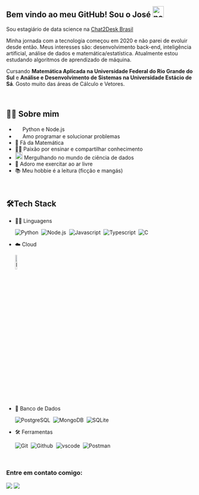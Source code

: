 ## Bem vindo ao meu GitHub! Sou o José <img width="30" src="https://emojis.slackmojis.com/emojis/images/1593555389/9579/blob_excited.gif?1593555389" alt="party blob"/>

Sou estagiário de data science na <a href="https://chat2desk.com.br/">Chat2Desk Brasil</a>

Minha jornada com a tecnologia começou em 2020 e não parei de evoluir desde então. Meus interesses são: desenvolvimento back-end, inteligência artificial, análise de dados e matemática/estatística. Atualmente estou estudando algoritmos de aprendizado de máquina.

Cursando <strong>Matemática Aplicada na Universidade Federal do Rio Grande do Sul</strong> e <strong>Análise e Desenvolvimento de Sistemas na Universidade Estácio de Sá</strong>. Gosto muito das áreas de Cálculo e Vetores.

<br>

## 👩‍💻 Sobre mim
* <img width="16" src="https://cdn3.iconfinder.com/data/icons/logos-and-brands-adobe/512/267_Python-512.png" alt="" />  Python e Node.js <img width="16" src="https://cdn.jsdelivr.net/gh/devicons/devicon/icons/nodejs/nodejs-original.svg" alt="" />
* <img width="16" src="https://about.gitlab.com/images/blogimages/GitLab-Dev.png" alt="" />  Amo programar e solucionar problemas
* 📐 Fã da Matemática
* 👩‍🏫 Paixão por ensinar e compartilhar conhecimento
* <img width="20" src="https://cdn0.iconfinder.com/data/icons/infographic-orchid-vol-1/256/Histogram-512.png" alt="" /> Mergulhando no mundo de ciência de dados
* 🦾 Adoro me exercitar ao ar livre
* 📚 Meu hobbie é a leitura (ficção e mangás)

<br>

## 🛠️Tech Stack
- 👩‍💻 Linguagens
  
    ![Python](https://img.shields.io/badge/-Python-05122A?style=flat&logo=python)&nbsp;
    ![Node.js](https://img.shields.io/badge/-Node.js-05122A?style=flat&logo=node.js)&nbsp;
    ![Javascript](https://img.shields.io/badge/-Javascript-05122A?style=flat&logo=javascript)&nbsp;
    ![Typescript](https://img.shields.io/badge/-Typescript-05122A?style=flat&logo=typescript)&nbsp;
    ![C](https://img.shields.io/badge/-C%23%20-05122A?style=flat&logo=c-sharp)&nbsp;
    
- ☁️ Cloud
      
    <img src="https://img.shields.io/badge/wait-loading-blue" alt="Loading" title="Loading" width="10%" />
    
- 🐘 Banco de Dados
  
    ![PostgreSQL](https://img.shields.io/badge/-PostgreSQL-05122A?style=flat&logo=postgresql)&nbsp;
    ![MongoDB](https://img.shields.io/badge/-MongoDB-05122A?style=flat&logo=mongodb)&nbsp;
    ![SQLite](https://img.shields.io/badge/-SQLite-05122A?style=flat&logo=sqlite)&nbsp;
    
- 🛠 Ferramentas
  
    ![Git](https://img.shields.io/badge/-Git-05122A?style=flat&logo=git)&nbsp;
    ![Github](https://img.shields.io/badge/-Github-05122A?style=flat&logo=github)&nbsp;
    ![vscode](https://img.shields.io/badge/-vscode-05122A?style=flat&logo=visualstudiocode)&nbsp;
    ![Postman](https://img.shields.io/badge/-Postman-05122A?style=flat&logo=postman)&nbsp;
    
    

<br>

<!-- ## 💻Atividade codando

<img src="https://github-readme-stats.vercel.app/api/top-langs/?username=runiorr&theme=dracula" width="30%" /><img src="https://github-readme-stats.vercel.app/api?username=runiorr&theme=dracula" width="62%" />
<br>
!-->

### Entre em contato comigo:

<div>
<a href = "mailto:joseluisrjunior@gmail.com"><img src="https://img.shields.io/badge/Gmail-D14836?style=for-the-badge&logo=gmail&logoColor=white" target="_blank"></a>
<a href="https://www.linkedin.com/in/joserodrigs" target="_blank"><img src="https://img.shields.io/badge/-LinkedIn-%230077B5?style=for-the-badge&logo=linkedin&logoColor=white" target="_blank"></a>   
</div>
